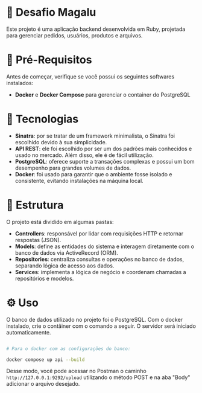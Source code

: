 # :memo: Desafio Magalu

Este projeto é uma aplicação backend desenvolvida em Ruby, projetada para gerenciar pedidos, usuários, produtos e arquivos. 

# :round_pushpin: Pré-Requisitos

Antes de começar, verifique se você possui os seguintes softwares instalados:

- **Docker** e **Docker Compose** para gerenciar o container do PostgreSQL

# :rocket: Tecnologias

- **Sinatra**: por se tratar de um framework minimalista, o Sinatra foi escolhido devido à sua simplicidade.
- **API REST**: ele foi escolhido por ser um dos padrões mais conhecidos e usado no mercado. Além disso, ele é de fácil utilização.
- **PostgreSQL**: oferece suporte a transações complexas e possui um bom desempenho para grandes volumes de dados.
- **Docker**: foi usado para garantir que o ambiente fosse isolado e consistente, evitando instalações na máquina local. 

# :open_file_folder: Estrutura

O projeto está dividido em algumas pastas:  

- **Controllers**: responsável por lidar com requisições HTTP e retornar respostas (JSON). 
- **Models**: define as entidades do sistema e interagem diretamente com o banco de dados via ActiveRecord (ORM). 
- **Repositories**: centraliza consultas e operações no banco de dados, separando lógica de acesso aos dados.
- **Services**: implementa a lógica de negócio e coordenam chamadas a repositórios e modelos. 

# :gear: Uso

O banco de dados utilizado no projeto foi o PostgreSQL. Com o docker instalado, crie o contâiner com o comando a seguir. O servidor será iniciado automaticamente. 
``` bash

# Para o docker com as configurações do banco: 

docker compose up api --build

```

Desse modo, você pode acessar no Postman o caminho `http://127.0.0.1:9292/upload` utilizando o método POST e na aba "Body" adicionar o arquivo desejado. 


